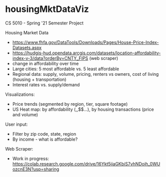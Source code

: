 # housingMktDataViz

CS 5010 - Spring '21 Semester Project

Housing Market Data
  - https://www.fhfa.gov/DataTools/Downloads/Pages/House-Price-Index-Datasets.aspx
  - https://hudgis-hud.opendata.arcgis.com/datasets/location-affordability-index-v-3/data?orderBy=CNTY_FIPS (web scraper)
  - change in affordability over time
  - Large cities: 5 most affordable vs. 5 least affordable
  - Regional data: supply, volume, pricing, renters vs owners, cost of living (housing + transportation)
  - Interest rates vs. supply/demand

Visualizations:
  - Price trends (segmented by region, tier, square footage)
  - US Heat map: by affordability ($,$$,$$$...), by housing transactions (price and volume)

User input:
  - Filter by zip code, state, region
  - By income - what is affordable?

Web Scraper:
  - Work in progress: https://colab.research.google.com/drive/16Ykt5jiaGKbiS7vhNDoih_0WUozcnE3N?usp=sharing

